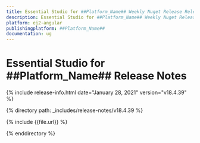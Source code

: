 ```yaml
---
title: Essential Studio for ##Platform_Name## Weekly Nuget Release Release Notes  
description: Essential Studio for ##Platform_Name## Weekly Nuget Release Release Notes  
platform: ej2-angular
publishingplatform: ##Platform_Name##
documentation: ug
---
```


# Essential Studio for  ##Platform_Name##  Release Notes  

{% include release-info.html date="January 28, 2021"   version="v18.4.39"  %} 

{% directory path: _includes/release-notes/v18.4.39 %}

{% include {{file.url}} %}

{% enddirectory %}
